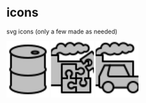 # icons
svg icons (only a few made as needed)

<img src="./icon-barrel.svg" alt="barrel" width="100"/>
<img src="./icon-component-production.svg" alt="component production" width="100"/>
<img src="./icon-car-production.svg" alt="car production" width="100"/>
